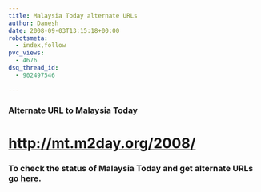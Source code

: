 ```yaml
---
title: Malaysia Today alternate URLs
author: Danesh
date: 2008-09-03T13:15:18+00:00
robotsmeta:
  - index,follow
pvc_views:
  - 4676
dsq_thread_id:
  - 902497546

---
```

[][1]

### Alternate URL to Malaysia Today

# <http://mt.m2day.org/2008/>

### To check the status of Malaysia Today and get alternate URLs go [here][1].

 [1]: http://m2day.org/